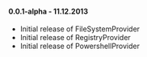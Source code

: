 #### 0.0.1-alpha - 11.12.2013 
* Initial release of FileSystemProvider
* Initial release of RegistryProvider
* Initial release of PowershellProvider
